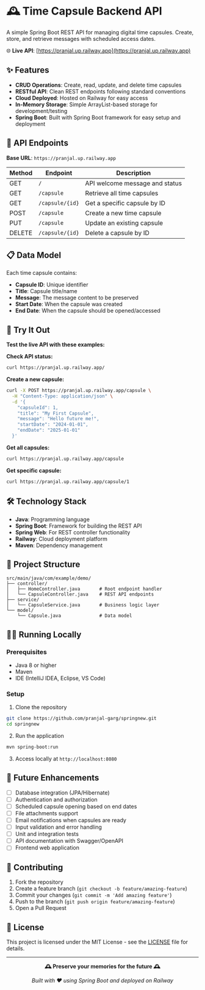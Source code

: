 # 🕰️ Time Capsule Backend API

A simple Spring Boot REST API for managing digital time capsules. Create, store, and retrieve messages with scheduled access dates.

🌐 **Live API**: [https://pranjal.up.railway.app](https://pranjal.up.railway.app)

## ✨ Features

- **CRUD Operations**: Create, read, update, and delete time capsules
- **RESTful API**: Clean REST endpoints following standard conventions
- **Cloud Deployed**: Hosted on Railway for easy access
- **In-Memory Storage**: Simple ArrayList-based storage for development/testing
- **Spring Boot**: Built with Spring Boot framework for easy setup and deployment

## 🚀 API Endpoints

**Base URL**: `https://pranjal.up.railway.app`

| Method | Endpoint | Description |
|--------|----------|-------------|
| GET | `/` | API welcome message and status |
| GET | `/capsule` | Retrieve all time capsules |
| GET | `/capsule/{id}` | Get a specific capsule by ID |
| POST | `/capsule` | Create a new time capsule |
| PUT | `/capsule` | Update an existing capsule |
| DELETE | `/capsule/{id}` | Delete a capsule by ID |

## 📋 Data Model

Each time capsule contains:
- **Capsule ID**: Unique identifier
- **Title**: Capsule title/name
- **Message**: The message content to be preserved
- **Start Date**: When the capsule was created
- **End Date**: When the capsule should be opened/accessed

## 🧪 Try It Out

**Test the live API with these examples:**

**Check API status:**
```bash
curl https://pranjal.up.railway.app/
```

**Create a new capsule:**
```bash
curl -X POST https://pranjal.up.railway.app/capsule \
  -H "Content-Type: application/json" \
  -d '{
    "capsuleId": 1,
    "title": "My First Capsule",
    "message": "Hello future me!",
    "startDate": "2024-01-01",
    "endDate": "2025-01-01"
  }'
```

**Get all capsules:**
```bash
curl https://pranjal.up.railway.app/capsule
```

**Get specific capsule:**
```bash
curl https://pranjal.up.railway.app/capsule/1
```

## 🛠️ Technology Stack

- **Java**: Programming language
- **Spring Boot**: Framework for building the REST API
- **Spring Web**: For REST controller functionality
- **Railway**: Cloud deployment platform
- **Maven**: Dependency management

## 📁 Project Structure

```
src/main/java/com/example/demo/
├── controller/
│   ├── HomeController.java       # Root endpoint handler
│   └── CapsuleController.java    # REST API endpoints
├── service/
│   └── CapsuleService.java       # Business logic layer
└── model/
    └── Capsule.java              # Data model
```

## 🏃‍♂️ Running Locally

### Prerequisites
- Java 8 or higher
- Maven
- IDE (IntelliJ IDEA, Eclipse, VS Code)

### Setup
1. Clone the repository
```bash
git clone https://github.com/pranjal-garg/springnew.git
cd springnew
```

2. Run the application
```bash
mvn spring-boot:run
```

3. Access locally at `http://localhost:8080`

## 🔮 Future Enhancements

- [ ] Database integration (JPA/Hibernate)
- [ ] Authentication and authorization
- [ ] Scheduled capsule opening based on end dates
- [ ] File attachments support
- [ ] Email notifications when capsules are ready
- [ ] Input validation and error handling
- [ ] Unit and integration tests
- [ ] API documentation with Swagger/OpenAPI
- [ ] Frontend web application

## 🤝 Contributing

1. Fork the repository
2. Create a feature branch (`git checkout -b feature/amazing-feature`)
3. Commit your changes (`git commit -m 'Add amazing feature'`)
4. Push to the branch (`git push origin feature/amazing-feature`)
5. Open a Pull Request

## 📄 License

This project is licensed under the MIT License - see the [LICENSE](LICENSE) file for details.

---

<div align="center">

**🕰️ Preserve your memories for the future 🕰️**

*Built with ❤️ using Spring Boot and deployed on Railway*

</div>
